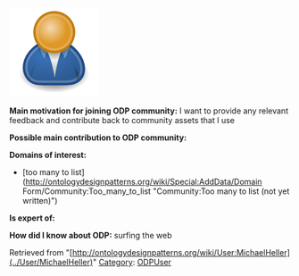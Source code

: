 [![Image:ODPUser.png](../images/a/a6/ODPUser.png)](../Image/ODPUser.png "Image:ODPUser.png")




  





__Main motivation for joining ODP community:__ I want to provide any relevant feedback and contribute back to community assets that I use


__Possible main contribution to ODP community:__


__Domains of interest:__



* [too many to list](http://ontologydesignpatterns.org/wiki/Special:AddData/Domain Form/Community:Too_many_to_list "Community:Too many to list (not yet written)")


__Is expert of:__


  

__How did I know about ODP:__ surfing the web






Retrieved from "[http://ontologydesignpatterns.org/wiki/User:MichaelHeller](../User/MichaelHeller)"
 [Category](http://ontologydesignpatterns.org/wiki/Special:Categories "Special:Categories"): [ODPUser](../Category/ODPUser "Category:ODPUser")